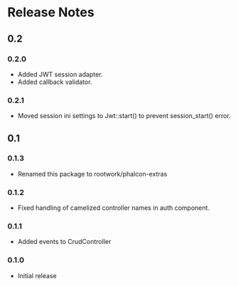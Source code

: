 # Release Notes

## 0.2

### 0.2.0
* Added JWT session adapter.
* Added callback validator.

### 0.2.1
* Moved session ini settings to Jwt::start() to prevent session_start() error.

## 0.1

### 0.1.3
* Renamed this package to rootwork/phalcon-extras

### 0.1.2
* Fixed handling of camelized controller names in auth component.

### 0.1.1
* Added events to CrudController

### 0.1.0
* Initial release
